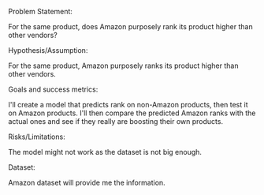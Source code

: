 Problem Statement:

For the same product, does Amazon purposely rank its product higher than other vendors?

Hypothesis/Assumption:

For the same product, Amazon purposely ranks its product higher than other vendors.

Goals and success metrics:

I'll create a model that predicts rank on non-Amazon products, then test it on Amazon products. I'll then compare the predicted Amazon ranks with the actual ones and see if they really are boosting their own products.

Risks/Limitations:

The model might not work as the dataset is not big enough.

Dataset:

Amazon dataset will provide me the information.
